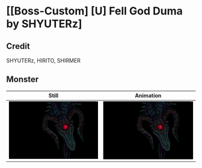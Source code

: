 # [\[Boss-Custom\] \[U\] Fell God Duma by SHYUTERz]

## Credit

SHYUTERz, HIRITO, SHIRMER

## Monster

| Still | Animation |
| :---: | :-------: |
| ![Monster still](./Monster_000.png) | ![Monster animation](./Monster.gif) |
